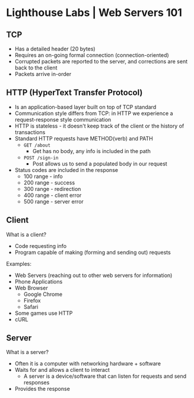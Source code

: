 # Lighthouse Labs | Web Servers 101

## TCP

* Has a detailed header (20 bytes)
* Requires an on-going formal connection (connection-oriented)
* Corrupted packets are reported to the server, and corrections are sent back to the client
* Packets arrive in-order

## HTTP (HyperText Transfer Protocol)

* Is an application-based layer built on top of TCP standard
* Communication style differs from TCP: in HTTP we experience a request-response style communication
* HTTP is stateless - it doesn't keep track of the client or the history of transactions
* Standard HTTP requests have METHOD(verb) and PATH
    * `GET /about`
        * Get has no body, any info is included in the path
    * `POST /sign-in`
        * Post allows us to send a populated body in our request
* Status codes are included in the response
    * 100 range - info
    * 200 range - success
    * 300 range - redirection
    * 400 range - client error
    * 500 range - server error

## Client

What is a client?

* Code requesting info
* Program capable of making (forming and sending out) requests

Examples:
* Web Servers (reaching out to other web servers for information)
* Phone Applications
* Web Browser
    * Google Chrome
    * Firefox
    * Safari
* Some games use HTTP
* cURL

## Server

What is a server?

* Often it is a computer with networking hardware + software
* Waits for and allows a client to interact
    * A server is a device/software that can listen for requests and send responses
* Provides the response
